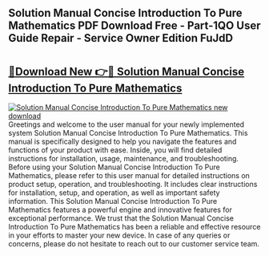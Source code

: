 ## Solution Manual Concise Introduction To Pure Mathematics PDF Download Free - Part-1QO User Guide Repair - Service Owner Edition FuJdD

# <h2><a href="http://bc53744.oget.top/?id=Solution+Manual+Concise+Introduction+To+Pure+Mathematics">🔗Download New 👉🔴 Solution Manual Concise Introduction To Pure Mathematics</a></h2>

[![Solution Manual Concise Introduction To Pure Mathematics new download](https://i.imgur.com/5g1atiW.png)](http://bc53744.oget.top/?id=Solution+Manual+Concise+Introduction+To+Pure+Mathematics)
Greetings and welcome to the user manual for your newly implemented system Solution Manual Concise Introduction To Pure Mathematics. This manual is specifically designed to help you navigate the features and functions of your product with ease. Inside, you will find detailed instructions for installation, usage, maintenance, and troubleshooting. Before using your Solution Manual Concise Introduction To Pure Mathematics, please refer to this user manual for detailed instructions on product setup, operation, and troubleshooting. It includes clear instructions for installation, setup, and operation, as well as important safety information. This Solution Manual Concise Introduction To Pure Mathematics features a powerful engine and innovative features for exceptional performance. We trust that the Solution Manual Concise Introduction To Pure Mathematics has been a reliable and effective resource in your efforts to master your new device. In case of any queries or concerns, please do not hesitate to reach out to our customer service team.
